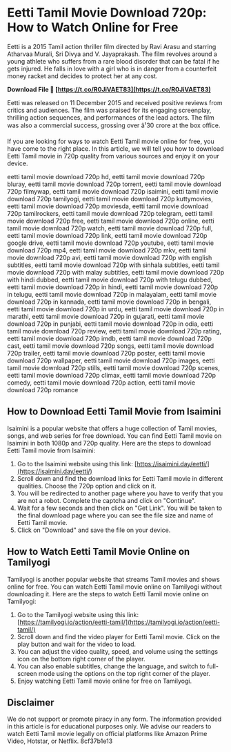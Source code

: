 # Eetti Tamil Movie Download 720p: How to Watch Online for Free
 
Eetti is a 2015 Tamil action thriller film directed by Ravi Arasu and starring Atharvaa Murali, Sri Divya and V. Jayaprakash. The film revolves around a young athlete who suffers from a rare blood disorder that can be fatal if he gets injured. He falls in love with a girl who is in danger from a counterfeit money racket and decides to protect her at any cost.
 
**Download File 🔗 [https://t.co/R0JiVAET83](https://t.co/R0JiVAET83)**


 
Eetti was released on 11 December 2015 and received positive reviews from critics and audiences. The film was praised for its engaging screenplay, thrilling action sequences, and performances of the lead actors. The film was also a commercial success, grossing over â¹30 crore at the box office.
 
If you are looking for ways to watch Eetti Tamil movie online for free, you have come to the right place. In this article, we will tell you how to download Eetti Tamil movie in 720p quality from various sources and enjoy it on your device.
 
eetti tamil movie download 720p hd,  eetti tamil movie download 720p bluray,  eetti tamil movie download 720p torrent,  eetti tamil movie download 720p filmywap,  eetti tamil movie download 720p isaimini,  eetti tamil movie download 720p tamilyogi,  eetti tamil movie download 720p kuttymovies,  eetti tamil movie download 720p moviesda,  eetti tamil movie download 720p tamilrockers,  eetti tamil movie download 720p telegram,  eetti tamil movie download 720p free,  eetti tamil movie download 720p online,  eetti tamil movie download 720p watch,  eetti tamil movie download 720p full,  eetti tamil movie download 720p link,  eetti tamil movie download 720p google drive,  eetti tamil movie download 720p youtube,  eetti tamil movie download 720p mp4,  eetti tamil movie download 720p mkv,  eetti tamil movie download 720p avi,  eetti tamil movie download 720p with english subtitles,  eetti tamil movie download 720p with sinhala subtitles,  eetti tamil movie download 720p with malay subtitles,  eetti tamil movie download 720p with hindi dubbed,  eetti tamil movie download 720p with telugu dubbed,  eetti tamil movie download 720p in hindi,  eetti tamil movie download 720p in telugu,  eetti tamil movie download 720p in malayalam,  eetti tamil movie download 720p in kannada,  eetti tamil movie download 720p in bengali,  eetti tamil movie download 720p in urdu,  eetti tamil movie download 720p in marathi,  eetti tamil movie download 720p in gujarati,  eetti tamil movie download 720p in punjabi,  eetti tamil movie download 720p in odia,  eetti tamil movie download 720p review,  eetti tamil movie download 720p rating,  eetti tamil movie download 720p imdb,  eetti tamil movie download 720p cast,  eetti tamil movie download 720p songs,  eetti tamil movie download 720p trailer,  eetti tamil movie download 720p poster,  eetti tamil movie download 720p wallpaper,  eetti tamil movie download 720p images,  eetti tamil movie download 720p stills,  eetti tamil movie download 720p scenes,  eetti tamil movie download 720p climax,  eetti tamil movie download 720p comedy,  eetti tamil movie download 720p action,  eetti tamil movie download 720p romance
 
## How to Download Eetti Tamil Movie from Isaimini
 
Isaimini is a popular website that offers a huge collection of Tamil movies, songs, and web series for free download. You can find Eetti Tamil movie on Isaimini in both 1080p and 720p quality. Here are the steps to download Eetti Tamil movie from Isaimini:
 
1. Go to the Isaimini website using this link: [https://isaimini.day/eetti/](https://isaimini.day/eetti/)
2. Scroll down and find the download links for Eetti Tamil movie in different qualities. Choose the 720p option and click on it.
3. You will be redirected to another page where you have to verify that you are not a robot. Complete the captcha and click on "Continue".
4. Wait for a few seconds and then click on "Get Link". You will be taken to the final download page where you can see the file size and name of Eetti Tamil movie.
5. Click on "Download" and save the file on your device.

## How to Watch Eetti Tamil Movie Online on Tamilyogi
 
Tamilyogi is another popular website that streams Tamil movies and shows online for free. You can watch Eetti Tamil movie online on Tamilyogi without downloading it. Here are the steps to watch Eetti Tamil movie online on Tamilyogi:

1. Go to the Tamilyogi website using this link: [https://tamilyogi.io/action/eetti-tamil/](https://tamilyogi.io/action/eetti-tamil/)
2. Scroll down and find the video player for Eetti Tamil movie. Click on the play button and wait for the video to load.
3. You can adjust the video quality, speed, and volume using the settings icon on the bottom right corner of the player.
4. You can also enable subtitles, change the language, and switch to full-screen mode using the options on the top right corner of the player.
5. Enjoy watching Eetti Tamil movie online for free on Tamilyogi.

## Disclaimer
 
We do not support or promote piracy in any form. The information provided in this article is for educational purposes only. We advise our readers to watch Eetti Tamil movie legally on official platforms like Amazon Prime Video, Hotstar, or Netflix.
 8cf37b1e13
 
